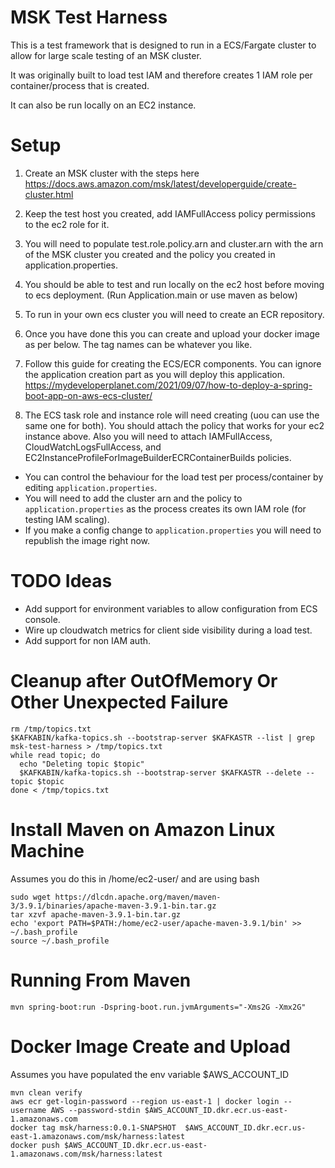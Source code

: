 MSK Test Harness
====
This is a test framework that is designed to run in a ECS/Fargate cluster to allow for large scale testing of an MSK cluster.

It was originally built to load test IAM and therefore creates 1 IAM role per container/process that is created.

It can also be run locally on an EC2 instance.

Setup
=====
1. Create an MSK cluster with the steps here
https://docs.aws.amazon.com/msk/latest/developerguide/create-cluster.html

2. Keep the test host you created, add IAMFullAccess policy permissions to the ec2 role for it.
3. You will need to populate test.role.policy.arn and cluster.arn with the arn of the MSK cluster you created and the policy you created in application.properties.
4. You should be able to test and run locally on the ec2 host before moving to ecs deployment. (Run Application.main or use maven as below)
5. To run in your own ecs cluster you will need to create an ECR repository.
6. Once you have done this you can create and upload your docker image as per below. The tag names can be whatever you like.
7. Follow this guide for creating the ECS/ECR components. You can ignore the application creation part as you will deploy this application. https://mydeveloperplanet.com/2021/09/07/how-to-deploy-a-spring-boot-app-on-aws-ecs-cluster/
8. The ECS task role and instance role will need creating (uou can use the same one for both). You should attach the policy that works for your ec2 instance above. Also you will need to attach IAMFullAccess, CloudWatchLogsFullAccess, 
and EC2InstanceProfileForImageBuilderECRContainerBuilds policies.

- You can control the behaviour for the load test per process/container by editing `application.properties`.
- You will need to add the cluster arn and the policy to `application.properties` as the process creates its own IAM role (for testing IAM scaling).
- If you make a config change to `application.properties` you will need to republish the image right now.

TODO Ideas
====
- Add support for environment variables to allow configuration from ECS console.
- Wire up cloudwatch metrics for client side visibility during a load test.
- Add support for non IAM auth.

Cleanup after OutOfMemory Or Other Unexpected Failure
=========================
```
rm /tmp/topics.txt
$KAFKABIN/kafka-topics.sh --bootstrap-server $KAFKASTR --list | grep msk-test-harness > /tmp/topics.txt
while read topic; do
  echo "Deleting topic $topic"
  $KAFKABIN/kafka-topics.sh --bootstrap-server $KAFKASTR --delete --topic $topic 
done < /tmp/topics.txt
```

Install Maven on Amazon Linux Machine
==================
Assumes you do this in /home/ec2-user/ and are using bash
```
sudo wget https://dlcdn.apache.org/maven/maven-3/3.9.1/binaries/apache-maven-3.9.1-bin.tar.gz
tar xzvf apache-maven-3.9.1-bin.tar.gz
echo 'export PATH=$PATH:/home/ec2-user/apache-maven-3.9.1/bin' >> ~/.bash_profile
source ~/.bash_profile
```

Running From Maven
==================
```
mvn spring-boot:run -Dspring-boot.run.jvmArguments="-Xms2G -Xmx2G"
```

Docker Image Create and Upload
===================
Assumes you have populated the env variable $AWS_ACCOUNT_ID
```
mvn clean verify
aws ecr get-login-password --region us-east-1 | docker login --username AWS --password-stdin $AWS_ACCOUNT_ID.dkr.ecr.us-east-1.amazonaws.com
docker tag msk/harness:0.0.1-SNAPSHOT  $AWS_ACCOUNT_ID.dkr.ecr.us-east-1.amazonaws.com/msk/harness:latest
docker push $AWS_ACCOUNT_ID.dkr.ecr.us-east-1.amazonaws.com/msk/harness:latest
```
